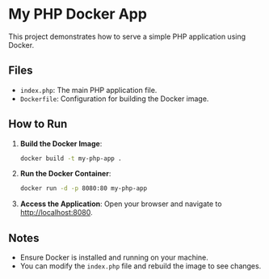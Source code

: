 # My PHP Docker App

This project demonstrates how to serve a simple PHP application using Docker.

## Files
- `index.php`: The main PHP application file.
- `Dockerfile`: Configuration for building the Docker image.

## How to Run

1. **Build the Docker Image**:
   ```bash
   docker build -t my-php-app .
   ```

2. **Run the Docker Container**:
   ```bash
   docker run -d -p 8080:80 my-php-app
   ```

3. **Access the Application**:
   Open your browser and navigate to [http://localhost:8080](http://localhost:8080).

## Notes
- Ensure Docker is installed and running on your machine.
- You can modify the `index.php` file and rebuild the image to see changes.
